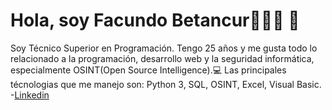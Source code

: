 # Hola, soy Facundo Betancur👨🏻‍💻 👋
Soy Técnico Superior en Programación. Tengo 25 años y me gusta todo lo relacionado a la programación, desarrollo web y la seguridad informática, especialmente OSINT(Open Source Intelligence).💻
Las principales técnologias que me manejo son: Python 3, SQL, OSINT, Excel, Visual Basic.
-[Linkedin](https://www.linkedin.com/in/facundo-betancur-33659a124/)
